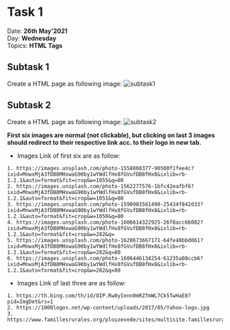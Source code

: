# Task 1

Date: **26th May'2021**\
Day: **Wednesday**\
Topics: **HTML Tags**

## Subtask 1

Create a HTML page as following image:
![subtask1](https://github.com/Dauntless-On-Mission/frontend-tasks/blob/main/Tasks/Task-1/images/subtask1.jpeg)

## Subtask 2

Create a HTML page as following image:
![subtask2](https://github.com/Dauntless-On-Mission/frontend-tasks/blob/main/Tasks/Task-1/images/subtask2.jpeg)

**First six images are normal (not clickable), but clicking on last 3 images should redirect to their respective link acc. to their logo in new tab.**

- Images Link of first six are as follow:

```
1. https://images.unsplash.com/photo-1558860377-90500f1fee4c?ixid=MnwxMjA3fDB8MHxwaG90by1wYWdlfHx8fGVufDB8fHx8&ixlib=rb-1.2.1&auto=format&fit=crop&w=1055&q=80
2. https://images.unsplash.com/photo-1562277576-1bfc42eafbf6?ixid=MnwxMjA3fDB8MHxwaG90by1wYWdlfHx8fGVufDB8fHx8&ixlib=rb-1.2.1&auto=format&fit=crop&w=1051&q=80
3. https://images.unsplash.com/photo-1590903561490-25434f842d33?ixid=MnwxMjA3fDB8MHxwaG90by1wYWdlfHx8fGVufDB8fHx8&ixlib=rb-1.2.1&auto=format&fit=crop&w=1050&q=80
4. https://images.unsplash.com/photo-1606614322925-26f8acc66002?ixid=MnwxMjA3fDB8MHxwaG90by1wYWdlfHx8fGVufDB8fHx8&ixlib=rb-1.2.1&auto=format&fit=crop&w=282&q=
5. https://images.unsplash.com/photo-1620673667171-64fe48bbd061?ixid=MnwxMjA3fDB8MHxwaG90by1wYWdlfHx8fGVufDB8fHx8&ixlib=rb-1.2.1&auto=format&fit=crop&w=282&q=80
6. https://images.unsplash.com/photo-1606446134254-61235a08ccb6?ixid=MnwxMjA3fDB8MHxwaG90by1wYWdlfHx8fGVufDB8fHx8&ixlib=rb-1.2.1&auto=format&fit=crop&w=282&q=80
```

- Images Link of last three are as follow:

```
1. https://th.bing.com/th/id/OIP.Rw8yIenn0mRZfmWL7Ck5TwHaE8?pid=ImgDet&rs=1
2. https://1000logos.net/wp-content/uploads/2017/05/Yahoo-logo.jpg
3. https://www.famillesrurales.org/plouzevede/sites/multisite.famillesrurales.org._plouzevede/files/ckeditor/actualites/images/1504100047.jpg
```
